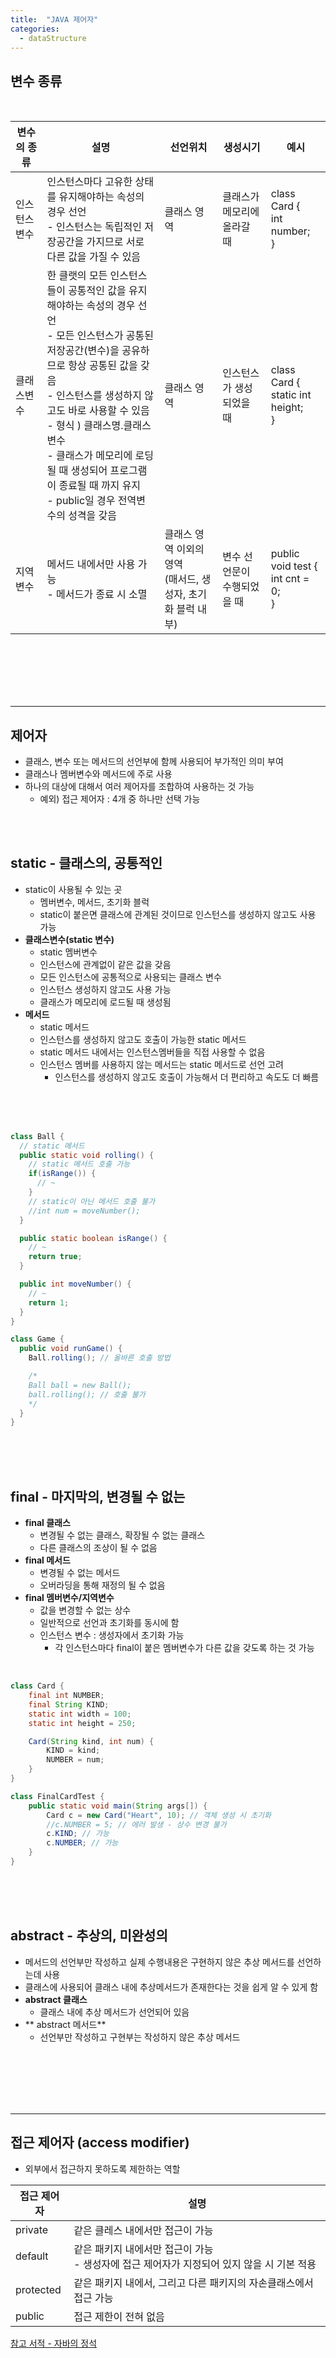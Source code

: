 ```yaml
---
title:  "JAVA 제어자"
categories:
  - dataStructure
---
```


## 변수 종류
<br/>

| 변수의 종류 | 설명                                                                                                                                                                                                                         | 선언위치                                    | 생성시기            | 예시                                            |
|--------|----------------------------------------------------------------------------------------------------------------------------------------------------------------------------------------------------------------------------|-----------------------------------------|-----------------|-----------------------------------------------|
| 인스턴스변수 | 인스턴스마다 고유한 상태를 유지해야하는 속성의 경우 선언<br/>- 인스턴스는 독립적인 저장공간을 가지므로 서로 다른 값을 가질 수 있음                                                                                                                                               | 클래스 영역                                  | 클래스가 메모리에 올라갈 때 | class Card {<br/>    int number;<br/>}        |
| 클래스변수  | 한 클랫의 모든 인스턴스들이 공통적인 값을 유지해야하는 속성의 경우 선언<br/>- 모든 인스턴스가 공통된 저장공간(변수)을 공유하므로 항상 공통된 값을 갖음<br/>- 인스턴스를 생성하지 않고도 바로 사용할 수 있음<br/>- 형식 ) 클래스명.클래스변수<br/>- 클래스가 메모리에 로딩될 때 생성되어 프로그램이 종료될 때 까지 유지<br/>- public일 경우 전역변수의 성격을 갖음 | 클래스 영역                                  | 인스턴스가 생성되었을 때   | class Card {<br/>    static int height;<br/>} |
| 지역변수   | 메서드 내에서만 사용 가능<br/>- 메서드가 종료 시 소멸                                                                                                                                                                                          | 클래스 영역 이외의 영역<br/>(매서드, 생성자, 초기화 블럭 내부) | 변수 선언문이 수행되었을 때 | public void test {<br/>    int cnt = 0;<br/>} |


<br/><br/><br/><br/><br/>





---
## 제어자
- 클래스, 변수 또는 메서드의 선언부에 함께 사용되어 부가적인 의미 부여
- 클래스나 멤버변수와 메서드에 주로 사용 
- 하나의 대상에 대해서 여러 제어자를 조합하여 사용하는 것 가능
  - 예외) 접근 제어자 : 4개 중 하나만 선택 가능

<br/><br/>


## static - 클래스의, 공통적인
- static이 사용될 수 있는 곳
  - 멤버변수, 메서드, 초기화 블럭
  - static이 붙은면 클래스에 관계된 것이므로 인스턴스를 생성하지 않고도 사용 가능 
- **클래스변수(static 변수)** 
  - static 멤버변수
  - 인스턴스에 관계없이 같은 값을 갖음
  - 모든 인스턴스에 공통적으로 사용되는 클래스 변수
  - 인스턴스 생성하지 않고도 사용 가능
  - 클래스가 메모리에 로드될 때 생성됨
- **메서드**
  - static 메서드
  - 인스턴스를 생성하지 않고도 호출이 가능한 static 메서드
  - static 메서드 내에서는 인스턴스멤버들을 직접 사용할 수 없음
  - 인스턴스 멤버를 사용하지 않는 메서드는 static 메서드로 선언 고려
    - 인스턴스를 생성하지 않고도 호출이 가능해서 더 편리하고 속도도 더 빠름

<br/><br/><br/>


```java
class Ball {
  // static 메서드
  public static void rolling() {
    // static 메서드 호출 가능
    if(isRange()) {
      // ~
    }
    // static이 아닌 메서드 호출 불가
    //int num = moveNumber(); 
  }

  public static boolean isRange() {
    // ~
    return true;
  }

  public int moveNumber() {
    // ~
    return 1;
  }
}

class Game {
  public void runGame() {
    Ball.rolling(); // 올바른 호출 방법

    /*
    Ball ball = new Ball();
    ball.rolling(); // 호출 불가
    */
  }
}
```
<br/><br/><br/>



## final - 마지막의, 변경될 수 없는
- **final 클래스**
  - 변경될 수 없는 클래스, 확장될 수 없는 클래스
  - 다른 클래스의 조상이 될 수 없음
- **final 메서드**
  - 변경될 수 없는 메서드
  - 오버라딩을 통해 재정의 될 수 없음
- **final 멤버변수/지역변수**
  - 값을 변경할 수 없는 상수
  - 일반적으로 선언과 초기화를 동시에 함
  - 인스턴스 변수 : 생성자에서 초기화 가능
    - 각 인스턴스마다 final이 붙은 멤버변수가 다른 값을 갖도록 하는 것 가능

<br/>

```java
class Card {
    final int NUMBER;
    final String KIND;
    static int width = 100;
    static int height = 250;

    Card(String kind, int num) {
        KIND = kind;
        NUMBER = num;
    }
}

class FinalCardTest {
    public static void main(String args[]) {
        Card c = new Card("Heart", 10); // 객체 생성 시 초기화
        //c.NUMBER = 5; // 에러 발생 - 상수 변경 불가
        c.KIND; // 가능
        c.NUMBER; // 가능
    }
}
```

<br/><br/><br/>




## abstract - 추상의, 미완성의
- 메서드의 선언부만 작성하고 실제 수행내용은 구현하지 않은 추상 메서드를 선언하는데 사용
- 클래스에 사용되어 클래스 내에 추상메서드가 존재한다는 것을 쉽게 알 수 있게 함
- **abstract 클래스**
  - 클래스 내에 추상 메서드가 선언되어 있음
- ** abstract 메서드**
  - 선언부만 작성하고 구현부는 작성하지 않은 추상 메서드  






<br/><br/><br/><br/><br/>

---
## 접근 제어자 (access modifier)
- 외부에서 접근하지 못하도록 제한하는 역할

| 접근 제어자    | 설명                                                       |
|-----------|----------------------------------------------------------|
| private   | 같은 클레스 내에서만 접근이 가능                                       |
| default   | 같은 패키지 내에서만 접근이 가능<br/>- 생성자에 접근 제어자가 지정되어 있지 않을 시 기본 적용 |
| protected | 같은 패키지 내에서, 그리고 다른 패키지의 자손클래스에서 접근 가능                    |
| public    | 접근 제한이 전혀 없음                                             |



[참고 서적 - 자바의 정석](http://www.kyobobook.co.kr/product/detailViewKor.laf?ejkGb=KOR&mallGb=KOR&barcode=9788994492032&orderClick=LEa&Kc=)  